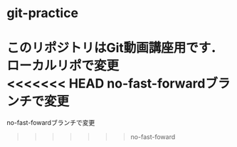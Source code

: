 # git-practice
このリポジトリはGit動画講座用です．
ローカルリポで変更  
<<<<<<< HEAD
no-fast-forwardブランチで変更
=======
no-fast-fowardブランチで変更
>>>>>>> no-fast-foward
